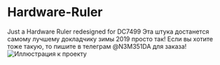 # Hardware-Ruler
Just a Hardware Ruler redesigned for DC7499
Эта штука достанется самому лучшему докладчику зимы 2019 просто так!
Если вы хотите тоже такую, то пишите в телеграм @N3M351DA для заказа!
![Иллюстрация к проекту](https://pp.userapi.com/c849036/v849036716/f6d84/jCq273c9RWk.jpg)
